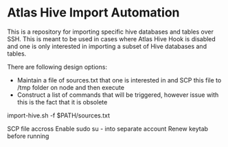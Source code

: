 # Atlas Hive Import Automation

This is a repository for importing specific hive databases and tables over SSH. This is meant to be used in cases where Atlas Hive Hook is disabled and one is only interested in importing a subset of Hive databases and tables.

There are following design options:
- Maintain a file of sources.txt that one is interested in and SCP this file to /tmp folder on node and then execute
- Construct a list of commands that will be triggered, however issue with this is the fact that it is obsolete

import-hive.sh -f $PATH/sources.txt

SCP file accross
Enable sudo su - into separate account
Renew keytab before running
